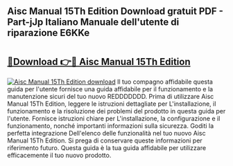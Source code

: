 ## Aisc Manual 15Th Edition Download gratuit PDF - Part-jJp Italiano Manuale dell'utente di riparazione E6KKe

# <h2><a href="http://dfazglr.blite.top/?on=Aisc+Manual+15Th+Edition">🔗Download 👉🔴 Aisc Manual 15Th Edition</a></h2>

[![Aisc Manual 15Th Edition download](https://i.imgur.com/lujVjoI.png)](http://dfazglr.blite.top/?on=Aisc+Manual+15Th+Edition)
Il tuo compagno affidabile questa guida per l'utente fornisce una guida affidabile per il funzionamento e la manutenzione sicuri del tuo nuovo REDDDDDDD. Prima di utilizzare Aisc Manual 15Th Edition, leggere le istruzioni dettagliate per L'installazione, il funzionamento e la risoluzione dei problemi del prodotto in questa guida per l'utente. Fornisce istruzioni chiare per L'installazione, la configurazione e il funzionamento, nonché importanti informazioni sulla sicurezza. Goditi la perfetta integrazione Dell'elenco delle funzionalità nel tuo nuovo Aisc Manual 15Th Edition. Si prega di conservare queste informazioni per riferimento futuro. Questa guida è la tua guida affidabile per utilizzare efficacemente il tuo nuovo prodotto.
